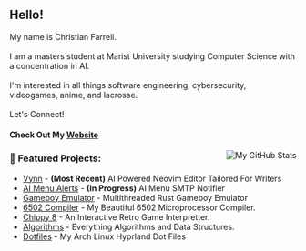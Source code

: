 <h2>Hello!</h2>

My name is Christian Farrell. 
<br /><br />
I am a masters student at Marist University studying Computer Science with a concentration in AI.
<br /><br />
I'm interested in all things software engineering, cybersecurity, videogames, anime, and lacrosse. 
<br /><br />
Let's Connect!
<h4>Check Out My <a href = "https://cfdefense.github.io/">Website</a></h4>
<img src="https://github-readme-stats.vercel.app/api/top-langs/?username=CFdefense&theme=tokyonight" alt="My GitHub Stats" align="right" style="margin-left: 10px;">
<!--<img src="https://github-readme-streak-stats.herokuapp.com/?user=cfdefense&theme=calm_pink&hide_border=false" alt="Github Stats 2" align="right" style="margin-left: 10px;">-->

### 📁 Featured Projects:
- [Vynn](https://github.com/CFdefense/Vynn) - **(Most Recent)** AI Powered Neovim Editor Tailored For Writers
- [AI Menu Alerts](https://github.com/CFdefense/MenuAlertsAI) - **(In Progress)** AI Menu SMTP Notifier
- [Gameboy Emulator](https://github.com/CFdefense/GameBoy) - Multithreaded Rust Gameboy Emulator
- [6502 Compiler](https://github.com/CFdefense/CMPT432N-6502-Java-Compiler) - My Beautiful 6502 Microprocessor Compiler.
- [Chippy 8](https://github.com/CFdefense/Chip-8-Emulator) - An Interactive Retro Game Interpretter.
- [Algorithms](https://github.com/CFdefense/CMPT435L) - Everything Algorithms and Data Structures.
- [Dotfiles](https://github.com/CFdefense/dotfiles) - My Arch Linux Hyprland Dot Files
